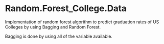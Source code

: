 # Random.Forest_College.Data
Implementation of random forest algorithm to predict graduation rates of US Colleges by using Bagging and Random Forest.

Bagging is done by using all of the variable available.


